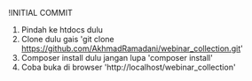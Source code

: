 !INITIAL COMMIT

1. Pindah ke htdocs dulu
2. Clone dulu gais 'git clone https://github.com/AkhmadRamadani/webinar_collection.git'
3. Composer install dulu jangan lupa 'composer install'
4. Coba buka di browser 'http://localhost/webinar_collection'
